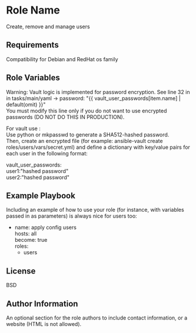 Role Name
=========

Create, remove and manage users 

Requirements
------------

Compatibility for Debian and RedHat os family 

Role Variables
--------------
Warning: Vault logic is implemented for password encryption. See line 32 in in tasks/main/yaml ->     password:  "{{ vault_user_passwords[item.name] | default(omit) }}"  
You must modify this line only if you do not want to use encrypted passwords (DO NOT DO THIS IN PRODUCTION).  

For vault use :  
Use python or mkpasswd to generate a SHA512-hashed password.  
Then, create an encrypted file (for example: ansible-vault create roles/users/vars/secret.yml) and define a dictionary with key/value pairs for each user in the following format:   

vault_user_passwords:  
  user1:"hashed password"   
  user2:"hashed password"  
 

Example Playbook
----------------

Including an example of how to use your role (for instance, with variables passed in as parameters) is always nice for users too:  

- name: apply config users  
  hosts: all  
  become: true  
  roles:  
    - users  

License
-------

BSD

Author Information
------------------

An optional section for the role authors to include contact information, or a website (HTML is not allowed).
